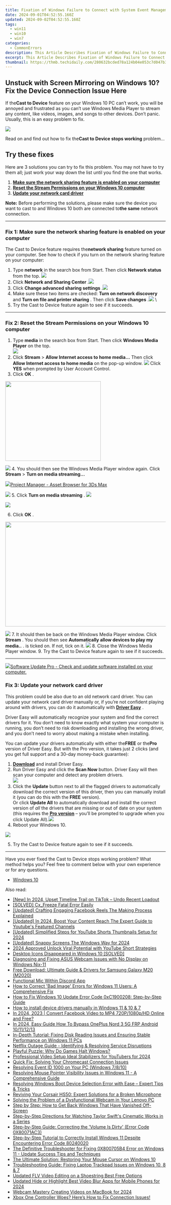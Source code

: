 ```yaml
---
title: Fixation of Windows Failure to Connect with System Event Management Protocols Successfully
date: 2024-09-01T04:52:55.160Z
updated: 2024-09-02T04:52:55.160Z
tags:
  - win11
  - win10
  - win7
categories:
  - CommonErrors
description: This Article Describes Fixation of Windows Failure to Connect with System Event Management Protocols Successfully
excerpt: This Article Describes Fixation of Windows Failure to Connect with System Event Management Protocols Successfully
thumbnail: https://thmb.techidaily.com/280632bcded78a124b04e053c7d047b36940366fb100b93a3444f92f9f5d3614.jpg
---
```


## Unstuck with Screen Mirroring on Windows 10? Fix the Device Connection Issue Here

 If the**Cast to Device** feature on your Windows 10 PC can’t work, you will be annoyed and frustrated as you can’t use Windows Media Player to stream any content, like videos, images, and songs to other devices. Don’t panic. Usually, this is an easy problem to fix.

![](https://images.drivereasy.com/wp-content/uploads/2018/07/img_5b56e2d30d6f5.png)

 Read on and find out how to fix the**Cast to Device stops working** problem…  

## Try these fixes

 Here are 3 solutions you can try to fix this problem. You may not have to try them all; just work your way down the list until you find the one that works.

1. **[Make sure the network sharing feature is enabled on your computer](#fix1)**
2. [**Reset the Stream Permissions on your Windows 10 computer**](#fix2)
3. **[Update your network card driver](#fix3)**

**Note:** Before performing the solutions, please make sure the device you want to cast to and Windows 10 both are connected to**the same** network connection.  

---

### Fix 1: Make sure the network sharing feature is enabled on your computer

 The Cast to Device feature requires the**network sharing** feature turned on your computer. See how to check if you turn on the network sharing feature on your computer:

1. Type **network**  in the search box from Start. Then click **Network status**  from the top. ![](https://images.drivereasy.com/wp-content/uploads/2018/11/img_5be292e88d6b9.jpg)
2. Click **Network and Sharing Center** .![](https://images.drivereasy.com/wp-content/uploads/2017/09/img_59b201e6b5d28.png)
3. Click **Change advanced sharing settings** .![](https://images.drivereasy.com/wp-content/uploads/2017/09/img_59b2021ead444.jpg)
4. Make sure these two items are checked: **Turn on network discovery**  and **Turn on file and printer sharing** . Then click **Save changes** .![](https://images.drivereasy.com/wp-content/uploads/2017/09/img_59b202ab94c35.png) \\
5. Try the Cast to Device feature again to see if it succeeds.

---

### Fix 2: Reset the Stream Permissions on your Windows 10 computer

1. Type **media**  in the search box from Start. Then click **Windows Media Player**  on the top.  
![](https://images.drivereasy.com/wp-content/uploads/2018/11/img_5be293f031923.jpg)
2. Click **Stream** \>   **Allow Internet access to home media…** Then click   **Allow Internet access to home media**  on the pop-up window. ![](https://images.drivereasy.com/wp-content/uploads/2017/09/img_59b2052f70b25.jpg) Click **YES**  when prompted by User Account Control.
3. Click **OK** .  
<!-- affiliate ads begin -->
<a href="https://modlily.sjv.io/c/5597632/1997817/17059" target="_top" id="1997817"><img src="//a.impactradius-go.com/display-ad/17059-1997817" border="0" alt="" width="300" height="250"/></a><img height="0" width="0" src="https://imp.pxf.io/i/5597632/1997817/17059" style="position:absolute;visibility:hidden;" border="0" />
<!-- affiliate ads end -->
![](https://images.drivereasy.com/wp-content/uploads/2017/03/7-9.png)
4. You should then see the Windows Media Player window again. Click **Stream** \>   **Turn on media streaming…**  
<!-- affiliate ads begin -->
<a href="https://secure.2checkout.com/order/checkout.php?PRODS=4709458&QTY=1&AFFILIATE=108875&CART=1"><img src="https://3d-kstudio.com/wp-content/uploads/2014/02/Project-Manager-3D-Models-4-800x800.jpg" border="0">Project Manager - Asset Browser for 3Ds Max</a>
<!-- affiliate ads end -->
**![](https://images.drivereasy.com/wp-content/uploads/2017/03/8-10.png)**
5. Click   **Turn on media streaming**  . ![](https://images.drivereasy.com/wp-content/uploads/2017/03/9-4.png)
<!-- affiliate ads begin -->
<a href="https://estore.winxdvd.com/order/checkout.php?PRODS=12653808&QTY=1&AFFILIATE=108875&CART=1"><img src="https://www.winxdvd.com/affiliate/new-banner/wt-500x500.jpg" border="0"></a>
<!-- affiliate ads end -->
6. Click **OK** .  
<!-- affiliate ads begin -->
<a href="https://ursime.pxf.io/c/5597632/2092236/16384" target="_top" id="2092236"><img src="//a.impactradius-go.com/display-ad/16384-2092236" border="0" alt="" width="1920" height="329"/></a><img height="0" width="0" src="https://imp.pxf.io/i/5597632/2092236/16384" style="position:absolute;visibility:hidden;" border="0" />
<!-- affiliate ads end -->
![](https://images.drivereasy.com/wp-content/uploads/2017/03/10-5.png)
7. It should then be back on the Windows Media Player window. Click **Stream**  . You should then see   **Automatically allow devices to play my media..**  . is ticked on. If not, tick on it. ![](https://images.drivereasy.com/wp-content/uploads/2018/03/img_5abdb45e36f73.jpg)
8. Close the Windows Media Player window.
9. Try the Cast to Device feature again to see if it succeeds.

---

<!-- affiliate ads begin -->
<a href="https://order.glarysoft.com/order/checkout.php?PRODS=4691139&QTY=1&AFFILIATE=108875&CART=1"><img src="https://secure.avangate.com/images/merchant/6734fa703f6633ab896eecbdfad8953a/products/SU-200-1.png" border="0">Software Update Pro - Check and update software installed on your computer. </a>
<!-- affiliate ads end -->
### Fix 3: Update your network card driver

 This problem could be also due to an old network card driver.  You can update your network card driver manually or, if you’re not confident playing around with drivers, you can do it automatically with **[Driver Easy](https://tools.techidaily.com/drivereasy/download/)** .

 Driver Easy will automatically recognize your system and find the correct drivers for it. You don’t need to know exactly what system your computer is running, you don’t need to risk downloading and installing the wrong driver, and you don’t need to worry about making a mistake when installing.

 You can update your drivers automatically with either the**FREE** or the**Pro** version of Driver Easy. But with the Pro version, it takes just 2 clicks (and you get full support and a 30-day money-back guarantee):

1. **[Download](https://tools.techidaily.com/drivereasy/download/)**   and install Driver Easy.
2. Run Driver Easy and click the **Scan Now** button. Driver Easy will then scan your computer and detect any problem drivers.  
![](https://images.drivereasy.com/wp-content/uploads/2017/09/img_59b0e8904a209.jpg)
3. Click the **Update** button next to all the flagged drivers to automatically download the correct version of this driver, then you can manually install it (you can do this with the **FREE** version).  
 Or click **Update All**  to automatically download and install the correct version of _all_ the drivers that are missing or out of date on your system (this requires the **[Pro version](https://tools.techidaily.com/drivereasy/download/)**  – you’ll be prompted to upgrade when you click Update All).![](https://images.drivereasy.com/wp-content/uploads/2017/09/img_59b2095b8135c.jpg)
4. Reboot your Windows 10.
<!-- affiliate ads begin -->
<a href="https://secure.2checkout.com/order/checkout.php?PRODS=3851655&QTY=1&AFFILIATE=108875&CART=1"><img src="http://www.aiseesoft.com/avangate/30p/banner.jpg" border="0"></a>
<!-- affiliate ads end -->
5. Try the Cast to Device feature again to see if it succeeds.

---

 Have you ever fixed the Cast to Device stops working problem? What method helps you? Feel free to comment below with your own experience or for any questions.

* [Windows 10](https://tools.techidaily.com/drivereasy/download/)

<ins class="adsbygoogle"
     style="display:block"
     data-ad-format="autorelaxed"
     data-ad-client="ca-pub-7571918770474297"
     data-ad-slot="1223367746"></ins>



<ins class="adsbygoogle"
     style="display:block"
     data-ad-client="ca-pub-7571918770474297"
     data-ad-slot="8358498916"
     data-ad-format="auto"
     data-full-width-responsive="true"></ins>

<span class="atpl-alsoreadstyle">Also read:</span>
<div><ul>
<li><a href="https://tiktok-clips.techidaily.com/new-in-2024-upset-timeline-trail-on-tiktok-undo-recent-loadout/"><u>[New] In 2024, Upset Timeline Trail on TikTok – Undo Recent Loadout</u></a></li>
<li><a href="https://win-howtos.techidaily.com/solved-cxfreeze-fatal-error-easily/"><u>[SOLVED] Cx_Freeze Fatal Error Easily</u></a></li>
<li><a href="https://facebook-video-recording.techidaily.com/updated-crafting-engaging-facebook-reels-the-making-process-explained/"><u>[Updated] Crafting Engaging Facebook Reels  The Making Process Explained</u></a></li>
<li><a href="https://facebook-video-footage.techidaily.com/updated-in-2024-boost-your-content-reach-the-expert-guide-to-youtubes-featured-channels/"><u>[Updated] In 2024, Boost Your Content Reach  The Expert Guide to Youtube's Featured Channels</u></a></li>
<li><a href="https://youtube-blog.techidaily.com/ed-simplified-steps-for-youtube-shorts-thumbnails-setup-for-2024/"><u>[Updated] Simplified Steps for YouTube Shorts Thumbnails Setup for 2024</u></a></li>
<li><a href="https://screen-activity-recording.techidaily.com/updated-snappy-screens-the-windows-way-for-2024/"><u>[Updated] Snappy Screens  The Windows Way for 2024</u></a></li>
<li><a href="https://youtube-stream.techidaily.com/2024-approved-unlock-viral-potential-with-youtube-short-strategies/"><u>2024 Approved  Unlock Viral Potential with YouTube Short Strategies</u></a></li>
<li><a href="https://win-howtos.techidaily.com/desktop-icons-disappeared-in-windows-10-solved/"><u>Desktop Icons Disappeared in Windows 10 [SOLVED]</u></a></li>
<li><a href="https://win-howtos.techidaily.com/diagnosing-and-fixing-asus-webcam-issues-with-no-display-on-windows-nix-11/"><u>Diagnosing and Fixing ASUS Webcam Issues with No Display on Windows Nix-11</u></a></li>
<li><a href="https://win-dash.techidaily.com/free-download-ultimate-guide-and-drivers-for-samsung-galaxy-m20-m2020/"><u>Free Download: Ultimate Guide & Drivers for Samsung Galaxy M20 (M2020)</u></a></li>
<li><a href="https://win-howtos.techidaily.com/functional-mic-within-discord-app/"><u>Functional Mic Within Discord App</u></a></li>
<li><a href="https://win-howtos.techidaily.com/how-to-correct-bad-image-errors-for-windows-11-users-a-comprehensive-fix/"><u>How to Correct 'Bad Image' Errors for Windows 11 Users: A Comprehensive Fix</u></a></li>
<li><a href="https://win-howtos.techidaily.com/how-to-fix-windows-10-update-error-code-0xc1900208-step-by-step-guide/"><u>How to Fix Windows 10 Update Error Code 0xC1900208: Step-by-Step Guide</u></a></li>
<li><a href="https://blog-min.techidaily.com/how-to-install-device-drivers-manually-in-windows-11-and-10-and-7-by-drivereasy-guide/"><u>How to install device drivers manually in Windows 11 & 10 & 7</u></a></li>
<li><a href="https://facebook-videos.techidaily.com/in-2024-2023-convert-facebook-video-to-mp4-720p1080phd-online-and-free/"><u>In 2024, 2023 | Convert Facebook Video to MP4 720P/1080p/HD Online and Free?</u></a></li>
<li><a href="https://android-frp.techidaily.com/in-2024-easy-guide-how-to-bypass-oneplus-nord-3-5g-frp-android-10111213-by-drfone-android/"><u>In 2024, Easy Guide How To Bypass OnePlus Nord 3 5G FRP Android 10/11/12/13</u></a></li>
<li><a href="https://win-howtos.techidaily.com/in-depth-tutorial-fixing-disk-reading-issues-and-ensuring-stable-performance-on-windows-11-pcs/"><u>In-Depth Tutorial: Fixing Disk Reading Issues and Ensuring Stable Performance on Windows 11 PCs</u></a></li>
<li><a href="https://win-howtos.techidaily.com/netflix-outage-guide-identifying-and-resolving-service-disruptions/"><u>Netflix Outage Guide - Identifying & Resolving Service Disruptions</u></a></li>
<li><a href="https://win-howtos.techidaily.com/playful-puzzle-why-do-games-halt-windows/"><u>Playful Puzzle: Why Do Games Halt Windows?</u></a></li>
<li><a href="https://facebook-record-videos.techidaily.com/professional-video-setup-ideal-stabilizers-for-youtubers-for-2024/"><u>Professional Video Setup  Ideal Stabilizers for YouTubers for 2024</u></a></li>
<li><a href="https://win-howtos.techidaily.com/quick-fix-solving-your-chromecast-connection-issues/"><u>Quick Fix: Solving Your Chromecast Connection Issues</u></a></li>
<li><a href="https://win-howtos.techidaily.com/resolving-event-id-1000-on-your-pc-windows-7810/"><u>Resolving Event ID 1000 on Your PC (Windows 7/8/10)</u></a></li>
<li><a href="https://win-howtos.techidaily.com/resolving-mouse-pointer-visibility-issues-in-windows-11-a-comprehensive-guide/"><u>Resolving Mouse Pointer Visibility Issues in Windows 11 - A Comprehensive Guide</u></a></li>
<li><a href="https://common-error.techidaily.com/resolving-windows-boot-device-selection-error-with-ease-expert-tips-and-tricks/"><u>Resolving Windows Boot Device Selection Error with Ease – Expert Tips & Tricks</u></a></li>
<li><a href="https://win-howtos.techidaily.com/reviving-your-corsair-hs50-expert-solutions-for-a-broken-microphone/"><u>Reviving Your Corsair HS50: Expert Solutions for a Broken Microphone</u></a></li>
<li><a href="https://win-howtos.techidaily.com/solving-the-problem-of-a-dysfunctional-webcam-in-your-lenovo-pc/"><u>Solving the Problem of a Dysfunctional Webcam in Your Lenovo PC</u></a></li>
<li><a href="https://win-howtos.techidaily.com/step-by-step-how-to-get-back-windows-that-have-vanished-off-screen/"><u>Step by Step: How to Get Back Windows That Have Vanished Off-Screen</u></a></li>
<li><a href="https://tech-renaissance.techidaily.com/step-by-step-directions-for-watching-taylor-swifts-cinematic-works-in-a-series/"><u>Step-by-Step Directions for Watching Taylor Swift's Cinematic Works in a Series</u></a></li>
<li><a href="https://win-howtos.techidaily.com/step-by-step-guide-correcting-the-volume-is-dirty-error-code-0x80071ac3/"><u>Step-by-Step Guide: Correcting the 'Volume Is Dirty' (Error Code 0X80071AC3)</u></a></li>
<li><a href="https://win-howtos.techidaily.com/step-by-step-tutorial-to-correctly-install-windows-11-despite-encountering-error-code-80240020/"><u>Step-by-Step Tutorial to Correctly Install Windows 11 Despite Encountering Error Code 80240020</u></a></li>
<li><a href="https://win-howtos.techidaily.com/the-definitive-troubleshooter-for-fixing-0x800705b4-error-on-windows-11-update-success-tips-and-techniques/"><u>The Definitive Troubleshooter for Fixing 0X800705B4 Error on Windows 11 - Update Success Tips and Techniques</u></a></li>
<li><a href="https://win-howtos.techidaily.com/the-ultimate-solution-restoring-your-mouse-cursor-on-windows-10/"><u>The Ultimate Solution: Restoring Your Mouse Cursor on Windows 10</u></a></li>
<li><a href="https://win-howtos.techidaily.com/troubleshooting-guide-fixing-laptop-trackpad-issues-on-windows-10-8-and-7/"><u>Troubleshooting Guide: Fixing Laptop Trackpad Issues on Windows 10, 8 & 7</u></a></li>
<li><a href="https://ai-vdieo-software.techidaily.com/updated-flv-video-editing-on-a-shoestring-best-free-options/"><u>Updated FLV Video Editing on a Shoestring Best Free Options</u></a></li>
<li><a href="https://smart-video-creator.techidaily.com/updated-hide-or-highlight-best-video-blur-apps-for-mobile-phones-for-2024/"><u>Updated Hide or Highlight Best Video Blur Apps for Mobile Phones for 2024</u></a></li>
<li><a href="https://screen-activity-recording.techidaily.com/webcam-mastery-creating-videos-on-macbook-for-2024/"><u>Webcam Mastery  Creating Videos on MacBook for 2024</u></a></li>
<li><a href="https://win-howtos.techidaily.com/1723211245991-xbox-one-controller-woes-heres-how-to-fix-connection-issues/"><u>Xbox One Controller Woes? Here’s How to Fix Connection Issues!</u></a></li>
</ul></div>
